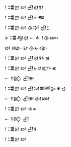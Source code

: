 <div class='block'>
<div class='line'>𒁹 𒃮𒇻 𒊭 𒌷𒋼𒀀𒁹</div>
<div class='line'>𒁹 𒃮𒇻 𒊭 𒌷𒄬𒍣</div>
<div class='line'>𒁹 𒃮𒇻 𒊭 𒆠𒋫 𒌷𒁇</div>
<div class='line'>𒉽 𒃮𒆷𒋼 𒀸 𒅆 𒁹𒆠𒈲</div>
<div class='line'>𒊭 𒈗 𒄿𒁲𒉡𒌋𒉌</div>
<div class='line'>𒁹 𒃮𒇻 𒊭 𒌷𒋼𒀀𒈨𒂊</div>
<div class='line'>𒁹 𒃮𒇻 𒊭 𒌷𒉡𒄑𒊬𒈨𒌍</div>
<div class='line'>𒀸 𒀀𒃼 𒌷𒊓</div>
<div class='line'>𒁹 𒃮𒇻 𒊭 𒌷𒁺𒌦𒉌𒀭𒌓</div>
<div class='line'>𒀸 𒀀𒃼 𒌷𒊓𒀠𒇷</div>
<div class='line'>𒁹 𒃮𒇻 𒊭 𒈾𒄬</div>
<div class='line'>𒀸 𒀀𒃼 𒌷</div>
<div class='line'>𒁹 𒃮𒇻 𒊭 𒌷𒀀</div>
<div class='line'>𒁹 𒃮𒇻 𒊭</div>
</div>